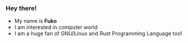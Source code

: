 ### Hey there!
- My name is **Fuko**
- I am interested in computer world
- I am a huge fan of GNU/Linux and Rust Programming Language too!
